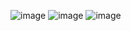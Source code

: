 ![image](https://github.com/user-attachments/assets/d6bcf69c-9694-45d9-8de3-89e43151b892)
![image](https://github.com/user-attachments/assets/90cec92e-9a14-496d-a31f-6cb48118c208)
![image](https://github.com/user-attachments/assets/6b2f5fcd-b2e5-40bf-a3ea-dd2a010bbc1b)
